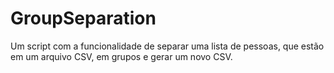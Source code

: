 # GroupSeparation
Um script com a funcionalidade de separar uma lista de pessoas, que estão em um arquivo CSV, em grupos e gerar um novo CSV.
